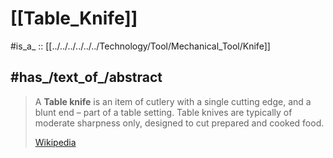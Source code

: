 
# [[Table_Knife]] 

#is_a_ :: [[../../../../../../Technology/Tool/Mechanical_Tool/Knife]] 

## #has_/text_of_/abstract 

> A **Table knife** is an item of cutlery with a single cutting edge, and a blunt end – part of a table setting. Table knives are typically of moderate sharpness only, designed to cut prepared and cooked food.
>
> [Wikipedia](https://en.wikipedia.org/wiki/Table%20knife) 



